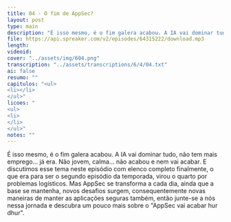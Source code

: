 ```yaml
---
title: 04 - O fim de AppSec?
layout: post
type: main
description: "É isso mesmo, é o fim galera acabou. A IA vai dominar tudo, não tem mais emprego... já era. Não jovem, calma... não acabou e nem vai acabar. E discutimos esse tema neste episódio com elenco completo finalmente, o que era para ser o segundo episódio da temporada, virou o quarto por problemas logísticos. Mas AppSec se transforma a cada dia, ainda que a base se mantenha, novos desafios surgem, consequentemente novas maneiras de manter as aplicações seguras também, então junte-se a nós nessa jornada e descubra um pouco mais sobre o "AppSec vai acabar hur dhur"."
file: https://api.spreaker.com/v2/episodes/64315222/download.mp3
length: 
videoid: 
cover: "../assets/img/604.png"
transcription: "../assets/transcriptions/6/4/04.txt"
ai: false
resumo: ""
capitulos: "<ul>
<li></li>
</ul>"
licoes: "
<ul>
<li>
</li>
</ul>"
notes: ""
---
```


É isso mesmo, é o fim galera acabou. A IA vai dominar tudo, não tem mais emprego... já era. Não jovem, calma... não acabou e nem vai acabar. E discutimos esse tema neste episódio com elenco completo finalmente, o que era para ser o segundo episódio da temporada, virou o quarto por problemas logísticos. Mas AppSec se transforma a cada dia, ainda que a base se mantenha, novos desafios surgem, consequentemente novas maneiras de manter as aplicações seguras também, então junte-se a nós nessa jornada e descubra um pouco mais sobre o "AppSec vai acabar hur dhur".